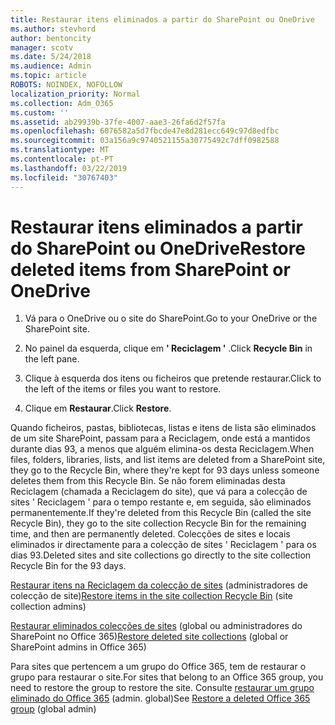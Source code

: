 ```yaml
---
title: Restaurar itens eliminados a partir do SharePoint ou OneDrive
ms.author: stevhord
author: bentoncity
manager: scotv
ms.date: 5/24/2018
ms.audience: Admin
ms.topic: article
ROBOTS: NOINDEX, NOFOLLOW
localization_priority: Normal
ms.collection: Adm_O365
ms.custom: ''
ms.assetid: ab29939b-37fe-4007-aae3-26fa6d2f57fa
ms.openlocfilehash: 6076582a5d7fbcde47e8d281ecc649c97d8edfbc
ms.sourcegitcommit: 03a156a9c9740521155a30775492c7dff0982588
ms.translationtype: MT
ms.contentlocale: pt-PT
ms.lasthandoff: 03/22/2019
ms.locfileid: "30767403"
---
```

# <a name="restore-deleted-items-from-sharepoint-or-onedrive"></a><span data-ttu-id="6bc52-102">Restaurar itens eliminados a partir do SharePoint ou OneDrive</span><span class="sxs-lookup"><span data-stu-id="6bc52-102">Restore deleted items from SharePoint or OneDrive</span></span>

1. <span data-ttu-id="6bc52-103">Vá para o OneDrive ou o site do SharePoint.</span><span class="sxs-lookup"><span data-stu-id="6bc52-103">Go to your OneDrive or the SharePoint site.</span></span>
    
2. <span data-ttu-id="6bc52-104">No painel da esquerda, clique em **' Reciclagem '** .</span><span class="sxs-lookup"><span data-stu-id="6bc52-104">Click **Recycle Bin** in the left pane.</span></span> 
    
3. <span data-ttu-id="6bc52-105">Clique à esquerda dos itens ou ficheiros que pretende restaurar.</span><span class="sxs-lookup"><span data-stu-id="6bc52-105">Click to the left of the items or files you want to restore.</span></span>
    
4. <span data-ttu-id="6bc52-106">Clique em **Restaurar**.</span><span class="sxs-lookup"><span data-stu-id="6bc52-106">Click **Restore**.</span></span> 
    
<span data-ttu-id="6bc52-107">Quando ficheiros, pastas, bibliotecas, listas e itens de lista são eliminados de um site SharePoint, passam para a Reciclagem, onde está a mantidos durante dias 93, a menos que alguém elimina-os desta Reciclagem.</span><span class="sxs-lookup"><span data-stu-id="6bc52-107">When files, folders, libraries, lists, and list items are deleted from a SharePoint site, they go to the Recycle Bin, where they're kept for 93 days unless someone deletes them from this Recycle Bin.</span></span> <span data-ttu-id="6bc52-108">Se não forem eliminadas desta Reciclagem (chamada a Reciclagem do site), que vá para a colecção de sites ' Reciclagem ' para o tempo restante e, em seguida, são eliminados permanentemente.</span><span class="sxs-lookup"><span data-stu-id="6bc52-108">If they're deleted from this Recycle Bin (called the site Recycle Bin), they go to the site collection Recycle Bin for the remaining time, and then are permanently deleted.</span></span> <span data-ttu-id="6bc52-109">Colecções de sites e locais eliminados ir directamente para a colecção de sites ' Reciclagem ' para os dias 93.</span><span class="sxs-lookup"><span data-stu-id="6bc52-109">Deleted sites and site collections go directly to the site collection Recycle Bin for the 93 days.</span></span>
  
<span data-ttu-id="6bc52-110">[Restaurar itens na Reciclagem da colecção de sites](https://go.microsoft.com/fwlink/?linkid=867800) (administradores de colecção de site)</span><span class="sxs-lookup"><span data-stu-id="6bc52-110">[Restore items in the site collection Recycle Bin](https://go.microsoft.com/fwlink/?linkid=867800) (site collection admins)</span></span> 
  
<span data-ttu-id="6bc52-111">[Restaurar eliminados colecções de sites](https://go.microsoft.com/fwlink/?linkid=867660) (global ou administradores do SharePoint no Office 365)</span><span class="sxs-lookup"><span data-stu-id="6bc52-111">[Restore deleted site collections](https://go.microsoft.com/fwlink/?linkid=867660) (global or SharePoint admins in Office 365)</span></span> 
  
<span data-ttu-id="6bc52-112">Para sites que pertencem a um grupo do Office 365, tem de restaurar o grupo para restaurar o site.</span><span class="sxs-lookup"><span data-stu-id="6bc52-112">For sites that belong to an Office 365 group, you need to restore the group to restore the site.</span></span> <span data-ttu-id="6bc52-113">Consulte [restaurar um grupo eliminado do Office 365](https://go.microsoft.com/fwlink/?linkid=867802) (admin. global)</span><span class="sxs-lookup"><span data-stu-id="6bc52-113">See [Restore a deleted Office 365 group](https://go.microsoft.com/fwlink/?linkid=867802) (global admin)</span></span> 
  

